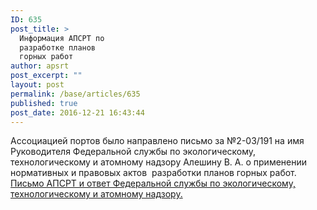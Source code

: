 ```yaml
---
ID: 635
post_title: >
  Информация АПСРТ по
  разработке планов
  горных работ
author: apsrt
post_excerpt: ""
layout: post
permalink: /base/articles/635
published: true
post_date: 2016-12-21 16:43:44
---
```

Ассоциацией портов было направлено письмо за №2-03/191 на имя Руководителя Федеральной службы по экологическому, технологическому и атомному надзору Алешину В. А. о применении нормативных и правовых актов  разработки планов горных работ.
<a href="http://www.apsrt.ru/wp-content/uploads/2016/12/Письмо-АПСРТ-и-ответ-Федеральной-службы-по-экологическому-технологическому-и-атомному-наджору..pdf">Письмо АПСРТ и ответ Федеральной службы по экологическому, технологическому и атомному надзору.</a>